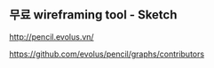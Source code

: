 
## 무료 wireframing tool - Sketch

http://pencil.evolus.vn/

https://github.com/evolus/pencil/graphs/contributors
